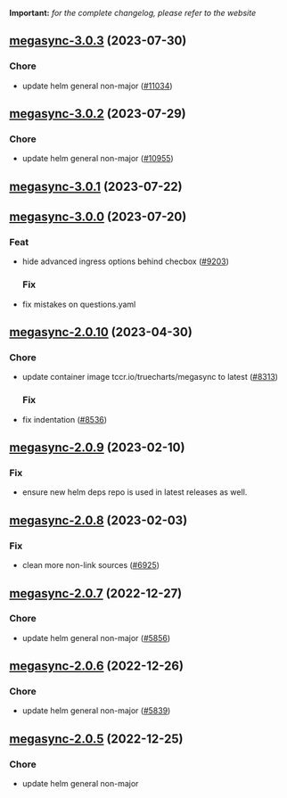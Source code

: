 **Important:**
*for the complete changelog, please refer to the website*




## [megasync-3.0.3](https://github.com/truecharts/charts/compare/megasync-3.0.2...megasync-3.0.3) (2023-07-30)

### Chore

- update helm general non-major ([#11034](https://github.com/truecharts/charts/issues/11034))
  
  


## [megasync-3.0.2](https://github.com/truecharts/charts/compare/megasync-3.0.1...megasync-3.0.2) (2023-07-29)

### Chore

- update helm general non-major ([#10955](https://github.com/truecharts/charts/issues/10955))
  
  


## [megasync-3.0.1](https://github.com/truecharts/charts/compare/megasync-3.0.0...megasync-3.0.1) (2023-07-22)




## [megasync-3.0.0](https://github.com/truecharts/charts/compare/megasync-2.0.10...megasync-3.0.0) (2023-07-20)

### Feat

- hide advanced ingress options behind checbox ([#9203](https://github.com/truecharts/charts/issues/9203))
  
  ### Fix

- fix mistakes on questions.yaml
  
  


## [megasync-2.0.10](https://github.com/truecharts/charts/compare/megasync-2.0.9...megasync-2.0.10) (2023-04-30)

### Chore

- update container image tccr.io/truecharts/megasync to latest ([#8313](https://github.com/truecharts/charts/issues/8313))
  
  ### Fix

- fix indentation ([#8536](https://github.com/truecharts/charts/issues/8536))
  
  


## [megasync-2.0.9](https://github.com/truecharts/charts/compare/megasync-2.0.8...megasync-2.0.9) (2023-02-10)

### Fix

- ensure new helm deps repo is used in latest releases as well.
  
  


## [megasync-2.0.8](https://github.com/truecharts/charts/compare/megasync-2.0.7...megasync-2.0.8) (2023-02-03)

### Fix

-  clean more non-link sources ([#6925](https://github.com/truecharts/charts/issues/6925))
  
  


## [megasync-2.0.7](https://github.com/truecharts/charts/compare/megasync-2.0.6...megasync-2.0.7) (2022-12-27)

### Chore

- update helm general non-major ([#5856](https://github.com/truecharts/charts/issues/5856))
  
  


## [megasync-2.0.6](https://github.com/truecharts/charts/compare/megasync-2.0.5...megasync-2.0.6) (2022-12-26)

### Chore

- update helm general non-major ([#5839](https://github.com/truecharts/charts/issues/5839))
  
  


## [megasync-2.0.5](https://github.com/truecharts/charts/compare/megasync-2.0.4...megasync-2.0.5) (2022-12-25)

### Chore

- update helm general non-major
  
  


